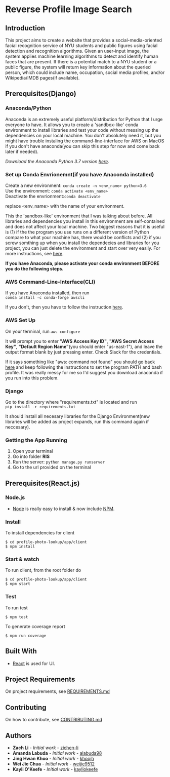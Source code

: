 # Reverse Profile Image Search

## Introduction
This project aims to create a website that provides a social-media-oriented facial recognition service of NYU students and public figures using facial detection and recognition algorithms. Given an user-input image, the system applies machine learning algorithms to detect and identify human faces that are present. If there is a potential match to a NYU student or a public figure, the system will return key information about the queried person, which could include name, occupation, social media profiles, and/or Wikipedia/IMDB pages(if available).

## Prerequisites(Django)

### Anaconda/Python
Anaconda is an extremely useful platform/distribution for Python that I urge everyone to have. It allows you to create a 'sandbox-like' conda environment to install libraries and test your code without messing up the dependencies on your local machine. You don't absolutely need it, but you might have trouble instaling the command-line-interface for AWS on MacOS if you don't have anaconda(you can skip this step for now and come back later if needed).

*Download the Anaconda Python 3.7 version [here](https://www.anaconda.com/distribution/#download-section).*

### Set up Conda Envrionemnt(if you have Anaconda installed)
Create a new environment: `conda create -n <env_name> python=3.6` <br>
Use the environment: `conda activate <env_name>` <br>
Deactivate the envrionment:`conda deactivate` <br>

replace <env_name> with the name of your environment.

This the 'sandbox-like' environment that I was talking about before. All libraries and dependencies you install in this environment are self-contained and does not affect your local machine. Two biggest reasons that it is useful is (1) if the the program you use runs on a different version of Python compare to what your machine has, there would be conflicts and (2) if you screw somthing up when you install the dependecies and libraries for you project, you can just delete the environment and start over very easily. For more instructions, see [here](https://conda.io/projects/conda/en/latest/user-guide/tasks/manage-environments.html).

**If you have Anaconda, please activate your conda environment BEFORE you do the following steps.**

### AWS Command-Line-Interface(CLI)
If you have Anaconda installed, then run <br>
`conda install -c conda-forge awscli` <br>

If you don't, then you have to follow the instruction [here](https://docs.aws.amazon.com/cli/latest/userguide/install-macos.html).

### AWS Set Up
On your terminal, run `aws configure`

It will prompt you to enter __"AWS Access Key ID"__, __"AWS Secret Access Key"__, __"Default Region Name"__(you should enter "us-east-1"), and leave the output format blank by just pressing enter. Check Slack for the credentials.

If it says something like "aws: command not found" you should go back [here](https://docs.aws.amazon.com/cli/latest/userguide/install-macos.html) and keep following the instructions to set the program PATH and bash profile. It was really messy for me so I'd suggest you download anaconda if you run into this problem.


### Django
Go to the directory where "requirements.txt" is located and run <br>
`pip install -r requirements.txt` <br>

It should install all necesary libraries for the Django Environment(new libraries will be added as project expands, run this command again if neccesary).

### Getting the App Running
1. Open your terminal
2. Go into folder __RIS__
3. Run the server: `python manage.py runserver`
3. Go to the url provided on the terminal

## Prerequisites(React.js)

### Node.js

* [Node](http://nodejs.org/) is really easy to install & now include [NPM](https://npmjs.org/).

### Install

To install dependencies for client

    $ cd profile-photo-lookup/app/client
    $ npm install


### Start & watch

To run client, from the root folder do

    $ cd profile-photo-lookup/app/client
    $ npm start


### Test

To run test

    $ npm test

To generate coverage report

    $ npm run coverage

## Built With

* [React](http://facebook.github.io/react) is used for UI.

## Project Requirements

On project requirements, see [REQUIREMENTS.md](https://github.com/nyu-software-engineering/profile-photo-lookup/blob/master/REQUIREMENTS.md)


## Contributing

On how to contribute, see [CONTRIBUTING.md](https://github.com/nyu-software-engineering/profile-photo-lookup/blob/master/CONTRIBUTING.md)


## Authors

* **Zach Li** - *Initial work* - [zichen-li](https://github.com/zichen-li)
* **Amanda Labuda** - *Initial work* - [alabuda98](https://github.com/alabuda98)
* **Jing Hwan Khoo** - *Initial work* - [khoojh](https://github.com/khoojh)
* **Wei Jie Chua** - *Initial work* - [weijie9512](https://github.com/weijie9512)
* **Kayli O'Keefe** - *Initial work* - [kayliokeefe](https://github.com/kayliokeefe)
